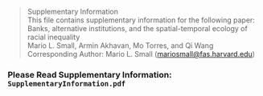 > Supplementary Information       
> This file contains supplementary information for the following paper:      
> Banks, alternative institutions, and the spatial-temporal ecology of racial inequality         
> Mario L. Small, Armin Akhavan, Mo Torres, and Qi Wang       
> Corresponding Author: Mario L. Small (mariosmall@fas.harvard.edu)        
### Please Read Supplementary Information: `SupplementaryInformation.pdf`      
